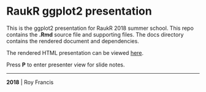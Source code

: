 # RaukR ggplot2 presentation

This is the ggplot2 presentation for RaukR 2018 summer school. This repo contains the **.Rmd** source file and supporting files. The docs directory contains the rendered document and dependencies.

The rendered HTML presentation can be viewed [here](https://royfrancis.github.io/raukr_ggplot/index.html).

Press **P** to enter presenter view for slide notes.

---

**2018** | Roy Francis